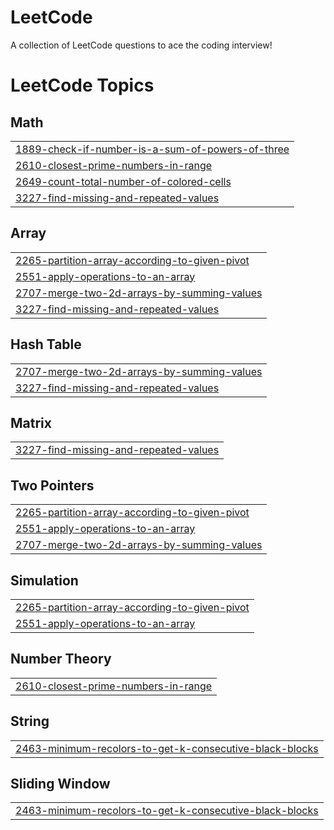 # LeetCode
A collection of LeetCode questions to ace the coding interview! 

<!---LeetCode Topics Start-->
# LeetCode Topics
## Math
|  |
| ------- |
| [1889-check-if-number-is-a-sum-of-powers-of-three](https://github.com/ishan1603/LeetCode/tree/master/1889-check-if-number-is-a-sum-of-powers-of-three) |
| [2610-closest-prime-numbers-in-range](https://github.com/ishan1603/LeetCode/tree/master/2610-closest-prime-numbers-in-range) |
| [2649-count-total-number-of-colored-cells](https://github.com/ishan1603/LeetCode/tree/master/2649-count-total-number-of-colored-cells) |
| [3227-find-missing-and-repeated-values](https://github.com/ishan1603/LeetCode/tree/master/3227-find-missing-and-repeated-values) |
## Array
|  |
| ------- |
| [2265-partition-array-according-to-given-pivot](https://github.com/ishan1603/LeetCode/tree/master/2265-partition-array-according-to-given-pivot) |
| [2551-apply-operations-to-an-array](https://github.com/ishan1603/LeetCode/tree/master/2551-apply-operations-to-an-array) |
| [2707-merge-two-2d-arrays-by-summing-values](https://github.com/ishan1603/LeetCode/tree/master/2707-merge-two-2d-arrays-by-summing-values) |
| [3227-find-missing-and-repeated-values](https://github.com/ishan1603/LeetCode/tree/master/3227-find-missing-and-repeated-values) |
## Hash Table
|  |
| ------- |
| [2707-merge-two-2d-arrays-by-summing-values](https://github.com/ishan1603/LeetCode/tree/master/2707-merge-two-2d-arrays-by-summing-values) |
| [3227-find-missing-and-repeated-values](https://github.com/ishan1603/LeetCode/tree/master/3227-find-missing-and-repeated-values) |
## Matrix
|  |
| ------- |
| [3227-find-missing-and-repeated-values](https://github.com/ishan1603/LeetCode/tree/master/3227-find-missing-and-repeated-values) |
## Two Pointers
|  |
| ------- |
| [2265-partition-array-according-to-given-pivot](https://github.com/ishan1603/LeetCode/tree/master/2265-partition-array-according-to-given-pivot) |
| [2551-apply-operations-to-an-array](https://github.com/ishan1603/LeetCode/tree/master/2551-apply-operations-to-an-array) |
| [2707-merge-two-2d-arrays-by-summing-values](https://github.com/ishan1603/LeetCode/tree/master/2707-merge-two-2d-arrays-by-summing-values) |
## Simulation
|  |
| ------- |
| [2265-partition-array-according-to-given-pivot](https://github.com/ishan1603/LeetCode/tree/master/2265-partition-array-according-to-given-pivot) |
| [2551-apply-operations-to-an-array](https://github.com/ishan1603/LeetCode/tree/master/2551-apply-operations-to-an-array) |
## Number Theory
|  |
| ------- |
| [2610-closest-prime-numbers-in-range](https://github.com/ishan1603/LeetCode/tree/master/2610-closest-prime-numbers-in-range) |
## String
|  |
| ------- |
| [2463-minimum-recolors-to-get-k-consecutive-black-blocks](https://github.com/ishan1603/LeetCode/tree/master/2463-minimum-recolors-to-get-k-consecutive-black-blocks) |
## Sliding Window
|  |
| ------- |
| [2463-minimum-recolors-to-get-k-consecutive-black-blocks](https://github.com/ishan1603/LeetCode/tree/master/2463-minimum-recolors-to-get-k-consecutive-black-blocks) |
<!---LeetCode Topics End-->
